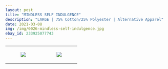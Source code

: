 ```yaml
---
layout: post
title: "MINDLESS SELF INDULGENCE"
description: "LARGE | 75% Cotton/25% Polyester | Alternative Apparel"
date: 2021-03-08
img: /img/0026-mindless-self-indulgence.jpg
ebay_id: 233925077743
---
```




<table style="width:100%;"><tr><td style="vertical-align:top;">
      <figure class="tmblr-full" data-orig-height="2048" data-orig-width="1365" data-orig-src="https://concertshirts.netlify.app/shirts/0026/0026-01.jpg"><img src="https://64.media.tumblr.com/5e248654c41ba8aed01b472f377bc734/d942ecb50df148db-4f/s540x810/928cf2bab6189ca55e1617c983271992b83d5124.jpg" data-orig-height="2048" data-orig-width="1365" data-orig-src="https://concertshirts.netlify.app/shirts/0026/0026-01.jpg"/></figure></td>
    <td style="vertical-align:top;">
      <figure class="tmblr-full" data-orig-height="2048" data-orig-width="1365" data-orig-src="https://concertshirts.netlify.app/shirts/0026/0026-02.jpg"><img src="https://64.media.tumblr.com/441c1ef624bd3954ae96c7f82f3c2834/d942ecb50df148db-c4/s540x810/a5394160bb5b29ac77343611a5422f6482f60423.jpg" data-orig-height="2048" data-orig-width="1365" data-orig-src="https://concertshirts.netlify.app/shirts/0026/0026-02.jpg"/></figure></td>
  </tr></table>
